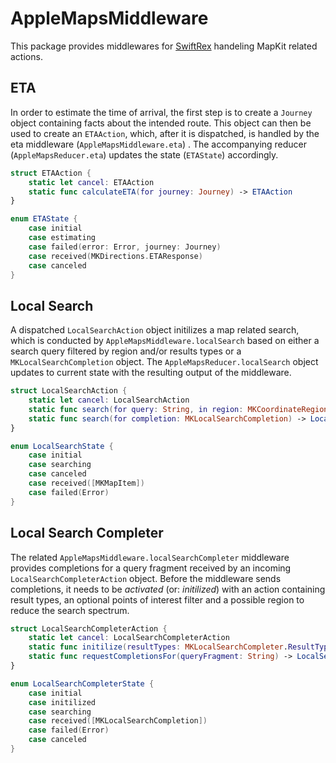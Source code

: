 # AppleMapsMiddleware

This package provides middlewares for [SwiftRex](https://github.com/SwiftRex/SwiftRex) handeling MapKit related actions. 

## ETA 

In order to estimate the time of arrival, the first step is to create a `Journey` object containing facts about the intended route. This object can then be used to create an  `ETAAction`, which, after it is dispatched, is handled by the eta middleware (`AppleMapsMiddleware.eta`) . The accompanying reducer (`AppleMapsReducer.eta`) updates the state (`ETAState`) accordingly.

```swift
struct ETAAction {
    static let cancel: ETAAction
    static func calculateETA(for journey: Journey) -> ETAAction
}

enum ETAState {
    case initial
    case estimating
    case failed(error: Error, journey: Journey)
    case received(MKDirections.ETAResponse)
    case canceled
}
```

## Local Search

A dispatched `LocalSearchAction` object initilizes a map related search, which is conducted by `AppleMapsMiddleware.localSearch`  based on either a search query filtered by region and/or results types or a `MKLocalSearchCompletion` object. The `AppleMapsReducer.localSearch` object updates to current state with the resulting output of the middleware.

```swift
struct LocalSearchAction {
    static let cancel: LocalSearchAction
    static func search(for query: String, in region: MKCoordinateRegion?, resultTypes: MKLocalSearch.ResultType) -> LocalSearchAction
    static func search(for completion: MKLocalSearchCompletion) -> LocalSearchAction
}

enum LocalSearchState {
    case initial
    case searching
    case canceled
    case received([MKMapItem])
    case failed(Error)
}
```

## Local Search Completer

The related  `AppleMapsMiddleware.localSearchCompleter` middleware provides completions for a query fragment received by an incoming `LocalSearchCompleterAction` object. Before the middleware sends completions, it needs to be *activated* (or: *initilized*) with an action containing result types, an optional points of interest filter and a possible region to reduce the search spectrum.

```swift
struct LocalSearchCompleterAction {
    static let cancel: LocalSearchCompleterAction
    static func initilize(resultTypes: MKLocalSearchCompleter.ResultType, filter: MKPointOfInterestFilter?, region: MKCoordinateRegion?) -> LocalSearchCompleterAction
    static func requestCompletionsFor(queryFragment: String) -> LocalSearchCompleterAction
}

enum LocalSearchCompleterState {
    case initial
    case initilized
    case searching
    case received([MKLocalSearchCompletion])
    case failed(Error)
    case canceled
}
```
